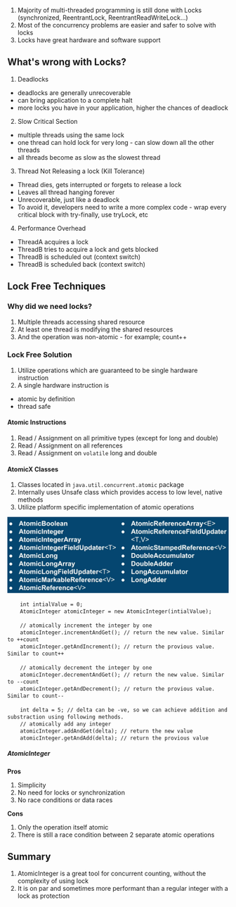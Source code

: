 1. Majority of multi-threaded programming is still done with Locks (synchronized, ReentrantLock, ReentrantReadWriteLock...)
2. Most of the concurrency problems are easier and safer to solve with locks
3. Locks have great hardware and software support

## What's wrong with Locks?
1. Deadlocks 
- deadlocks are generally unrecoverable
- can bring application to a complete halt
- more locks you have in your application, higher the chances of deadlock
2. Slow Critical Section
- multiple threads using the same lock
- one thread can hold lock for very long - can slow down all the other threads
- all threads become as slow as the slowest thread
3. Thread Not Releasing a lock (Kill Tolerance)
- Thread dies, gets interrupted or forgets to release a lock
- Leaves all thread hanging forever
- Unrecoverable, just like a deadlock
- To avoid it, developers need to write a more complex code - wrap every critical block with try-finally, use tryLock, etc
4. Performance Overhead
- ThreadA acquires a lock
- ThreadB tries to acquire a lock and gets blocked
- ThreadB is scheduled out (context switch)
- ThreadB is scheduled back (context switch)

## Lock Free Techniques
### Why did we need locks?
1. Multiple threads accessing shared resource
2. At least one thread is modifying the shared resources
3. And the operation was non-atomic - for example; count++

### Lock Free Solution
1. Utilize operations which are guaranteed to be single hardware instruction
2. A single hardware instruction is
- atomic by definition
- thread safe

#### Atomic Instructions
1. Read / Assignment on all primitive types (except for long and double)
2. Read / Assignment on all references
3. Read / Assignment on ```volatile``` long and double

#### AtomicX Classes
1. Classes located in ```java.util.concurrent.atomic``` package
2. Internally uses Unsafe class which provides access to low level, native methods
3. Utilize platform specific implementation of atomic operations

![Atomic Classes!](images/lockfree1.png)

```
    int intialValue = 0;
    AtomicInteger atomicInteger = new AtomicInteger(intialValue);
    
    // atomically increment the integer by one
    atomicInteger.incrementAndGet(); // return the new value. Similar to ++count
    atomicInteger.getAndIncrement(); // return the provious value. Similar to count++
    
    // atomically decrement the integer by one
    atomicInteger.decrementAndGet(); // return the new value. Similar to --count
    atomicInteger.getAndDecrement(); // return the provious value. Similar to count--
    
    int delta = 5; // delta can be -ve, so we can achieve addition and substraction using following methods.
    // atomically add any integer
    atomicInteger.addAndGet(delta); // return the new value
    atomicInteger.getAndAdd(delta); // return the provious value
```

##### AtomicInteger
**Pros**
1. Simplicity
2. No need for locks or synchronization
3. No race conditions or data races

**Cons**
1. Only the operation itself atomic
2. There is still a race condition between 2 separate atomic  operations

## Summary
1. AtomicInteger is a great tool for concurrent counting, without the complexity of using lock
2. It is on par and sometimes more performant than a regular integer with a lock as protection








